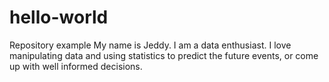 # hello-world
Repository example
My name is Jeddy. I am a data enthusiast. I love manipulating data and using statistics to predict the future events, or come up with well informed decisions.

